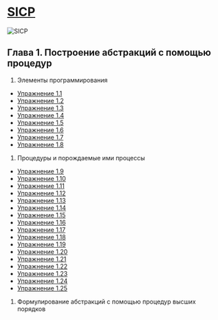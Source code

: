 [SICP](https://github.com/justCxx/sicp)
=======================================

![SICP](https://cloud.githubusercontent.com/assets/6506296/9565373/43d6ad60-4ed4-11e5-85bb-342aa1b562a3.jpg)

## Глава 1. Построение абстракций с помощью процедур
1. Элементы программирования
  * [Упражнение 1.1](./ex_1_01.md)
  * [Упражнение 1.2](./ex_1_02.md)
  * [Упражнение 1.3](./ex_1_03.md)
  * [Упражнение 1.4](./ex_1_04.md)
  * [Упражнение 1.5](./ex_1_05.md)
  * [Упражнение 1.6](./ex_1_06.md)
  * [Упражнение 1.7](./ex_1_07.md)
  * [Упражнение 1.8](./ex_1_08.md)
1. Процедуры и порождаемые ими процессы
  * [Упражнение 1.9](./ex_1_09.md)
  * [Упражнение 1.10](./ex_1_10.md)
  * [Упражнение 1.11](./ex_1_11.md)
  * [Упражнение 1.12](./ex_1_12.md)
  * [Упражнение 1.13](./ex_1_13.md)
  * [Упражнение 1.14](./ex_1_14.md)
  * [Упражнение 1.15](./ex_1_15.md)
  * [Упражнение 1.16](./ex_1_16.md)
  * [Упражнение 1.17](./ex_1_17.md)
  * [Упражнение 1.18](./ex_1_18.md)
  * [Упражнение 1.19](./ex_1_19.md)
  * [Упражнение 1.20](./ex_1_20.md)
  * [Упражнение 1.21](./ex_1_21.md)
  * [Упражнение 1.22](./ex_1_22.md)
  * [Упражнение 1.23](./ex_1_23.md)
  * [Упражнение 1.24](./ex_1_24.md)
  * [Упражнение 1.25](./ex_1_25.md)
1. Формулирование абстракций с помощью процедур высших порядков
